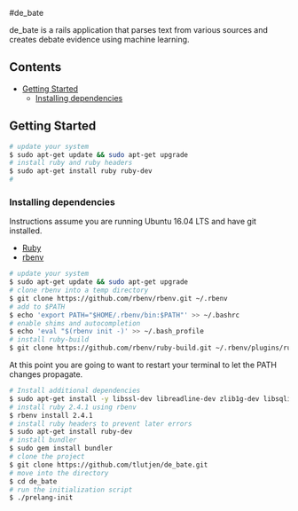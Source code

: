 #de_bate

de_bate is a rails application that parses text from various sources and creates debate evidence using machine learning.

## Contents
- [Getting Started](#getting-started)
  - [Installing dependencies](#Installing-dependencies)

## Getting Started

```bash
# update your system
$ sudo apt-get update && sudo apt-get upgrade
# install ruby and ruby headers
$ sudo apt-get install ruby ruby-dev
#
```

### Installing dependencies

Instructions assume you are running Ubuntu 16.04 LTS and have git installed.

- [Ruby](https://www.ruby-lang.org/en/downloads/)
- [rbenv](https://github.com/rbenv/rbenv)

```bash
# update your system
$ sudo apt-get update && sudo apt-get upgrade
# clone rbenv into a temp directory
$ git clone https://github.com/rbenv/rbenv.git ~/.rbenv
# add to $PATH
$ echo 'export PATH="$HOME/.rbenv/bin:$PATH"' >> ~/.bashrc
# enable shims and autocompletion
$ echo 'eval "$(rbenv init -)' >> ~/.bash_profile
# install ruby-build
$ git clone https://github.com/rbenv/ruby-build.git ~/.rbenv/plugins/ruby-build
```

At this point you are going to want to restart your terminal to let the PATH changes propagate.

```bash
# Install additional dependencies
$ sudo apt-get install -y libssl-dev libreadline-dev zlib1g-dev libsqlite3-dev nodejs
# install ruby 2.4.1 using rbenv
$ rbenv install 2.4.1
# install ruby headers to prevent later errors
$ sudo apt-get install ruby-dev
# install bundler
$ sudo gem install bundler
# clone the project
$ git clone https://github.com/tlutjen/de_bate.git
# move into the directory
$ cd de_bate
# run the initialization script
$ ./prelang-init

```
